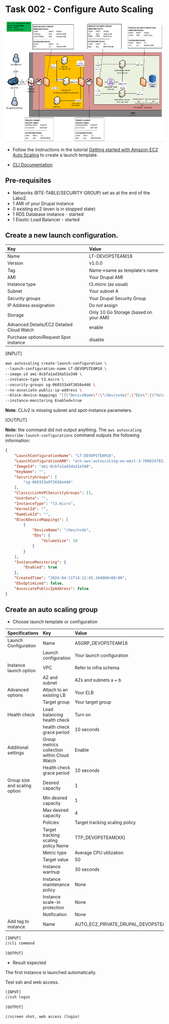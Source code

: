# Task 002 - Configure Auto Scaling

![Schema](./img/CLD_AWS_INFA.PNG)

* Follow the instructions in the tutorial [Getting started with Amazon EC2 Auto Scaling](https://docs.aws.amazon.com/autoscaling/ec2/userguide/GettingStartedTutorial.html) to create a launch template.

* [CLI Documentation](https://docs.aws.amazon.com/cli/latest/reference/autoscaling/)

## Pre-requisites

* Networks (RTE-TABLE/SECURITY GROUP) set as at the end of the Labo2.
* 1 AMI of your Drupal instance
* 0 existing ec2 (even is in stopped state)
* 1 RDS Database instance - started
* 1 Elastic Load Balancer - started

## Create a new launch configuration. 

| Key                                       | Value                                  |
| :---------------------------------------- | :------------------------------------- |
| Name                                      | LT-DEVOPSTEAM18                        |
| Version                                   | v1.0.0                                 |
| Tag                                       | Name->same as template's name          |
| AMI                                       | Your Drupal AMI                        |
| Instance type                             | t3.micro (as usual)                    |
| Subnet                                    | Your subnet A                          |
| Security groups                           | Your Drupal Security Group             |
| IP Address assignation                    | Do not assign                          |
| Storage                                   | Only 10 Go Storage (based on your AMI) |
| Advanced Details/EC2 Detailed Cloud Watch | enable                                 |
| Purchase option/Request Spot instance     | disable                                |

\[INPUT\]

```bash
aws autoscaling create-launch-configuration \
--launch-configuration-name LT-DEVOPSTEAM18 \
--image-id ami-0cbfa1ad3da51e348 \
--instance-type t3.micro \
--security-groups sg-060333a9f2656e446 \
--no-associate-public-ip-address \
--block-device-mappings "[{\"DeviceName\":\"/dev/xvda\",\"Ebs\":{\"VolumeSize\":10}}]" \
--instance-monitoring Enabled=true
```

**Note**: CLIv2 is missing subnet and spot-instance parameters.

\[OUTPUT\]

**Note**: the command did not output anything. The `aws autoscaling describe-launch-configurations` 
command outputs the following information:

```json
{
    "LaunchConfigurationName": "LT-DEVOPSTEAM18",
    "LaunchConfigurationARN": "arn:aws:autoscaling:eu-west-3:709024702237:launchConfiguration:f85f1c1f-168d-4f3e-99f0-358103081550:launchConfigurationName/LT-DEVOPSTEAM18",
    "ImageId": "ami-0cbfa1ad3da51e348",
    "KeyName": "",
    "SecurityGroups": [
        "sg-060333a9f2656e446"
    ],
    "ClassicLinkVPCSecurityGroups": [],
    "UserData": "",
    "InstanceType": "t3.micro",
    "KernelId": "",
    "RamdiskId": "",
    "BlockDeviceMappings": [
        {
            "DeviceName": "/dev/xvda",
            "Ebs": {
                "VolumeSize": 10
            }
        }
    ],
    "InstanceMonitoring": {
        "Enabled": true
    },
    "CreatedTime": "2024-04-11T14:12:45.344000+00:00",
    "EbsOptimized": false,
    "AssociatePublicIpAddress": false
}
```

## Create an auto scaling group

* Choose launch template or configuration

| Specifications                | Key                                         | Value                                  |
| :---------------------------- | :------------------------------------------ |:------------------------------------- |
| Launch Configuration          | Name                                        | ASGRP_DEVOPSTEAM18                   |
|                               | Launch configuration                        | Your launch configuration              |
| Instance launch option        | VPC                                         | Refer to infra schema                  |
|                               | AZ and subnet                               | AZs and subnets a + b                  |
| Advanced options              | Attach to an existing LB                    | Your ELB                               |
|                               | Target group                                | Your target group                      |
| Health check                  | Load balancing health check                 | Turn on                                |
|                               | health check grace period                   | 10 seconds                             |
| Additional settings           | Group metrics collection within Cloud Watch | Enable                                 |
|                               | Health check grace period                   | 10 seconds                             |
| Group size and scaling option | Desired capacity                            | 1                                      |
|                               | Min desired capacity                        | 1                                      |
|                               | Max desired capacity                        | 4                                      |
|                               | Policies                                    | Target tracking scaling policy         |
|                               | Target tracking scaling policy Name         | TTP_DEVOPSTEAM[XX]                     |
|                               | Metric type                                 | Average CPU utilization                |
|                               | Target value                                | 50                                     |
|                               | Instance warmup                             | 30 seconds                             |
|                               | Instance maintenance policy                 | None                                   |
|                               | Instance scale-in protection                | None                                   |
|                               | Notification                                | None                                   |
| Add tag to instance           | Name                                        | AUTO_EC2_PRIVATE_DRUPAL_DEVOPSTEAM[XX] |

```
[INPUT]
//cli command

[OUTPUT]
```

* Result expected

The first instance is launched automatically.

Test ssh and web access.

```
[INPUT]
//ssh login

[OUTPUT]
```

```
//screen shot, web access (login)
```
